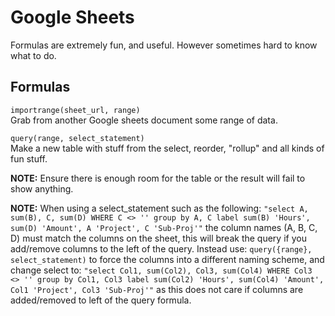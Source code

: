 # Google Sheets

Formulas are extremely fun, and useful. However sometimes hard to know what to do.

## Formulas

`importrange(sheet_url, range)`  
Grab from another Google sheets document some range of data.

`query(range, select_statement)`  
Make a new table with stuff from the select, reorder, "rollup" and all kinds of fun stuff.

**NOTE:** Ensure there is enough room for the table or the result will fail to show anything.

**NOTE:** When using a select_statement such as the following: `"select A, sum(B), C, sum(D) WHERE C <> '' group by A, C label sum(B) 'Hours', sum(D) 'Amount', A 'Project', C 'Sub-Proj'"` the column names (A, B, C, D) must match the columns on the sheet, this will break the query if you add/remove columns to the left of the query. Instead use: `query({range}, select_statement)` to force the columns into a different naming scheme, and change select to: `"select Col1, sum(Col2), Col3, sum(Col4) WHERE Col3 <> '' group by Col1, Col3 label sum(Col2) 'Hours', sum(Col4) 'Amount', Col1 'Project', Col3 'Sub-Proj'"` as this does not care if columns are added/removed to left of the query formula.
